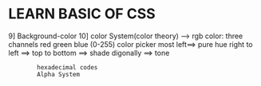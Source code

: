 # LEARN BASIC OF CSS


9] Background-color 
10] color System(color theory)
    --> rgb color: three channels red green blue (0-255)
            color picker
                most left==> pure hue
                right to left ==> 
                top to bottom ==>  shade
                digonally ==> tone

            hexadecimal codes
            Alpha System 